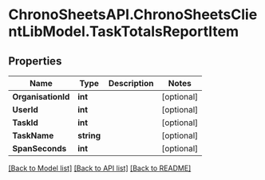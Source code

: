 
# ChronoSheetsAPI.ChronoSheetsClientLibModel.TaskTotalsReportItem

## Properties

Name | Type | Description | Notes
------------ | ------------- | ------------- | -------------
**OrganisationId** | **int** |  | [optional] 
**UserId** | **int** |  | [optional] 
**TaskId** | **int** |  | [optional] 
**TaskName** | **string** |  | [optional] 
**SpanSeconds** | **int** |  | [optional] 

[[Back to Model list]](../README.md#documentation-for-models)
[[Back to API list]](../README.md#documentation-for-api-endpoints)
[[Back to README]](../README.md)

